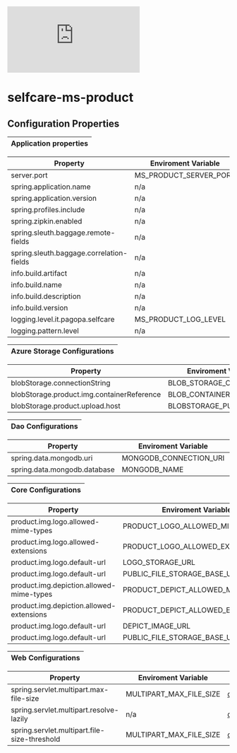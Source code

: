 [![Build Status](https://dev.azure.com/pagopaspa/selfcare-platform-app-projects/_apis/build/status%2Fselfcare_legacy%2Fselfcare-ms-product%2Fselfcare-ms-product.deploy?branchName=main)](https://dev.azure.com/pagopaspa/selfcare-platform-app-projects/_build/latest?definitionId=1123&branchName=main)

# selfcare-ms-product

## Configuration Properties

| **Application properties** |
|:--------------------------:|

| **Property** | **Enviroment Variable** | **Default** | **Required** |
|--------------|-------------------------|-------------|:------------:|
|server.port|MS_PRODUCT_SERVER_PORT|<a name= "default property"></a>[default_property](https://github.com/pagopa/selfcare-ms-product/blob/release-dev/app/src/main/resources/config/application.yml)| yes |
|spring.application.name| n/a |<a name= "default property"></a>[default_property](https://github.com/pagopa/selfcare-ms-product/blob/release-dev/app/src/main/resources/config/application.yml)| yes |
|spring.application.version| n/a |<a name= "default property"></a>[default_property](https://github.com/pagopa/selfcare-ms-product/blob/release-dev/app/src/main/resources/config/application.yml)| yes |
|spring.profiles.include| n/a |<a name= "default property"></a>[default_property](https://github.com/pagopa/selfcare-ms-product/blob/release-dev/app/src/main/resources/config/application.yml)| yes |
|spring.zipkin.enabled| n/a |<a name= "default property"></a>[default_property](https://github.com/pagopa/selfcare-ms-product/blob/release-dev/app/src/main/resources/config/application.yml)| yes |
|spring.sleuth.baggage.remote-fields| n/a |<a name= "default property"></a>[default_property](https://github.com/pagopa/selfcare-ms-product/blob/release-dev/app/src/main/resources/config/application.yml)| yes |
|spring.sleuth.baggage.correlation-fields| n/a |<a name= "default property"></a>[default_property](https://github.com/pagopa/selfcare-ms-product/blob/release-dev/app/src/main/resources/config/application.yml)| yes |
|info.build.artifact| n/a |<a name= "default property"></a>[default_property](https://github.com/pagopa/selfcare-ms-product/blob/release-dev/app/src/main/resources/config/application.yml)| yes |
|info.build.name| n/a |<a name= "default property"></a>[default_property](https://github.com/pagopa/selfcare-ms-product/blob/release-dev/app/src/main/resources/config/application.yml)| yes |
|info.build.description| n/a |<a name= "default property"></a>[default_property](https://github.com/pagopa/selfcare-ms-product/blob/release-dev/app/src/main/resources/config/application.yml)| yes |
|info.build.version| n/a |<a name= "default property"></a>[default_property](https://github.com/pagopa/selfcare-ms-product/blob/release-dev/app/src/main/resources/config/application.yml)| yes |
|logging.level.it.pagopa.selfcare| MS_PRODUCT_LOG_LEVEL |<a name= "default property"></a>[default_property](https://github.com/pagopa/selfcare-ms-product/blob/release-dev/app/src/main/resources/config/application.yml)| yes |
|logging.pattern.level| n/a |<a name= "default property"></a>[default_property](https://github.com/pagopa/selfcare-ms-product/blob/release-dev/app/src/main/resources/config/application.yml)| yes |


| **Azure Storage Configurations** |
|:--------------------------:|

| **Property** | **Enviroment Variable** | **Default** | **Required** |
|--------------|-------------------------|-------------|:------------:|
|blobStorage.connectionString|BLOB_STORAGE_CONN_STRING|<a name= "default property"></a>[default_property](https://github.com/pagopa/selfcare-ms-product/blob/release-dev/connector/azure-storage/src/main/resources/config/azure-storage-config.properties)| yes |
|blobStorage.product.img.containerReference|BLOB_CONTAINER_REF|<a name= "default property"></a>[default_property](https://github.com/pagopa/selfcare-ms-product/blob/release-dev/connector/azure-storage/src/main/resources/config/azure-storage-config.properties)| yes |
|blobStorage.product.upload.host|BLOBSTORAGE_PUBLIC_HOST|<a name= "default property"></a>[default_property](https://github.com/pagopa/selfcare-ms-product/blob/release-dev/connector/azure-storage/src/main/resources/config/azure-storage-config.properties)| yes |


| **Dao Configurations** |
|:--------------------------:|

| **Property** | **Enviroment Variable** | **Default** | **Required** |
|--------------|-------------------------|-------------|:------------:|
|spring.data.mongodb.uri|MONGODB_CONNECTION_URI|<a name= "default property"></a>[default_property](https://github.com/pagopa/selfcare-ms-product/blob/release-dev/connector/dao/src/main/resources/config/dao-config.properties)| yes |
|spring.data.mongodb.database|MONGODB_NAME|<a name= "default property"></a>[default_property](https://github.com/pagopa/selfcare-ms-product/blob/release-dev/connector/dao/src/main/resources/config/dao-config.properties)| yes |


| **Core Configurations** |
|:--------------------------:|

| **Property**                             | **Enviroment Variable** | **Default** | **Required** |
|------------------------------------------|-------------------------|-------------|:------------:|
| product.img.logo.allowed-mime-types      |PRODUCT_LOGO_ALLOWED_MIME_TYPES|<a name= "default property"></a>[default_property](https://github.com/pagopa/selfcare-ms-product/blob/release-dev/core/src/main/resources/config/core-config.properties)| yes |
| product.img.logo.allowed-extensions      |PRODUCT_LOGO_ALLOWED_EXTENSIONS|<a name= "default property"></a>[default_property](https://github.com/pagopa/selfcare-ms-product/blob/release-dev/core/src/main/resources/config/core-config.properties)| yes |
| product.img.logo.default-url             |LOGO_STORAGE_URL|<a name= "default property"></a>[default_property](https://github.com/pagopa/selfcare-ms-product/blob/release-dev/core/src/main/resources/config/core-config.properties)| yes |
| product.img.logo.default-url             |PUBLIC_FILE_STORAGE_BASE_URL|<a name= "default property"></a>[default_property](https://github.com/pagopa/selfcare-ms-product/blob/release-dev/core/src/main/resources/config/core-config.properties)| yes |
| product.img.depiction.allowed-mime-types |PRODUCT_DEPICT_ALLOWED_MIME_TYPES|<a name= "default property"></a>[default_property](https://github.com/pagopa/selfcare-ms-product/blob/release-dev/core/src/main/resources/config/core-config.properties)| yes |
| product.img.depiction.allowed-extensions |PRODUCT_DEPICT_ALLOWED_EXTENSIONS|<a name= "default property"></a>[default_property](https://github.com/pagopa/selfcare-ms-product/blob/release-dev/core/src/main/resources/config/core-config.properties)| yes |
| product.img.logo.default-url             |DEPICT_IMAGE_URL|<a name= "default property"></a>[default_property](https://github.com/pagopa/selfcare-ms-product/blob/release-dev/core/src/main/resources/config/core-config.properties)| yes |
| product.img.logo.default-url             |PUBLIC_FILE_STORAGE_BASE_URL|<a name= "default property"></a>[default_property](https://github.com/pagopa/selfcare-ms-product/blob/release-dev/core/src/main/resources/config/core-config.properties)| yes |

| **Web Configurations** |
|:--------------------------:|

| **Property** | **Enviroment Variable** | **Default** | **Required** |
|--------------|-------------------------|-------------|:------------:|
|spring.servlet.multipart.max-file-size|MULTIPART_MAX_FILE_SIZE|<a name= "default property"></a>[default_property](https://github.com/pagopa/selfcare-ms-product/blob/release-dev/web/src/main/resources/config/web-config.properties)| yes |
|spring.servlet.multipart.resolve-lazily| n/a |<a name= "default property"></a>[default_property](https://github.com/pagopa/selfcare-ms-product/blob/release-dev/web/src/main/resources/config/web-config.properties)| yes |
|spring.servlet.multipart.file-size-threshold|MULTIPART_MAX_FILE_SIZE|<a name= "default property"></a>[default_property](https://github.com/pagopa/selfcare-ms-product/blob/release-dev/web/src/main/resources/config/web-config.properties)| yes |
